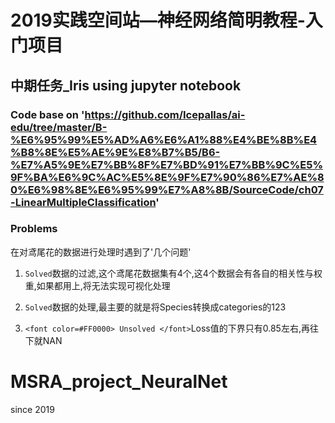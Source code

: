 # 2019实践空间站—神经网络简明教程-入门项目
## 中期任务_Iris using jupyter notebook

### Code base on  'https://github.com/Icepallas/ai-edu/tree/master/B-%E6%95%99%E5%AD%A6%E6%A1%88%E4%BE%8B%E4%B8%8E%E5%AE%9E%E8%B7%B5/B6-%E7%A5%9E%E7%BB%8F%E7%BD%91%E7%BB%9C%E5%9F%BA%E6%9C%AC%E5%8E%9F%E7%90%86%E7%AE%80%E6%98%8E%E6%95%99%E7%A8%8B/SourceCode/ch07-LinearMultipleClassification'

### Problems
在对鸢尾花的数据进行处理时遇到了'几个问题'

1. `Solved`数据的过滤,这个鸢尾花数据集有4个,这4个数据会有各自的相关性与权重,如果都用上,将无法实现可视化处理

2. `Solved`数据的处理,最主要的就是将Species转换成categories的123

3. `<font color=#FF0000> Unsolved </font>`Loss值的下界只有0.85左右,再往下就NAN








# MSRA_project_NeuralNet
since 2019
